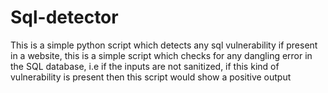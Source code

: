 # Sql-detector
This is a simple python script which detects any sql vulnerability if present in a website, this is a simple script which checks for any dangling error in the SQL database, i.e if the inputs are not sanitized, if this kind of vulnerability is present then this script would show a positive output
